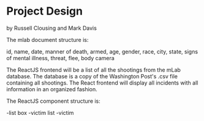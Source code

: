 # Project Design 
by Russell Clousing and Mark Davis

The mlab document structure is:

id, name, date, manner of death, armed, age, gender, race, city, state, signs of mental illness, threat, flee, body camera

The ReactJS frontend will be a list of all the shootings from the mLab database. The database is a copy of the Washington Post's .csv file containing all shootings. The React frontend will display all incidents with all information in an organized fashion.

The ReactJS component structure is:

-list box
  -victim list
     -victim